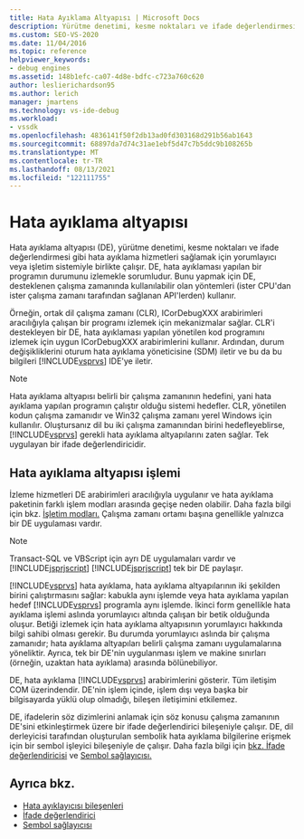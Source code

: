 ```yaml
---
title: Hata Ayıklama Altyapısı | Microsoft Docs
description: Yürütme denetimi, kesme noktaları ve ifade değerlendirmesi gibi hizmetler sağlamak için hata ayıklama altyapısının yorumlayıcı veya işletim sistemiyle nasıl çalıştığını öğrenin.
ms.custom: SEO-VS-2020
ms.date: 11/04/2016
ms.topic: reference
helpviewer_keywords:
- debug engines
ms.assetid: 148b1efc-ca07-4d8e-bdfc-c723a760c620
author: leslierichardson95
ms.author: lerich
manager: jmartens
ms.technology: vs-ide-debug
ms.workload:
- vssdk
ms.openlocfilehash: 4836141f50f2db13ad0fd303168d291b56ab1643
ms.sourcegitcommit: 68897da7d74c31ae1ebf5d47c7b5ddc9b108265b
ms.translationtype: MT
ms.contentlocale: tr-TR
ms.lasthandoff: 08/13/2021
ms.locfileid: "122111755"
---
```

# <a name="debug-engine"></a>Hata ayıklama altyapısı
Hata ayıklama altyapısı (DE), yürütme denetimi, kesme noktaları ve ifade değerlendirmesi gibi hata ayıklama hizmetleri sağlamak için yorumlayıcı veya işletim sistemiyle birlikte çalışır. DE, hata ayıklaması yapılan bir programın durumunu izlemekle sorumludur. Bunu yapmak için DE, desteklenen çalışma zamanında kullanılabilir olan yöntemleri (ister CPU'dan ister çalışma zamanı tarafından sağlanan API'lerden) kullanır.

 Örneğin, ortak dil çalışma zamanı (CLR), ICorDebugXXX arabirimleri aracılığıyla çalışan bir programı izlemek için mekanizmalar sağlar. CLR'i destekleyen bir DE, hata ayıklaması yapılan yönetilen kod programını izlemek için uygun ICorDebugXXX arabirimlerini kullanır. Ardından, durum değişikliklerini oturum hata ayıklama yöneticisine (SDM) iletir ve bu da bu bilgileri [!INCLUDE[vsprvs](../../code-quality/includes/vsprvs_md.md)] IDE'ye iletir.

> [!NOTE]
> Hata ayıklama altyapısı belirli bir çalışma zamanının hedefini, yani hata ayıklama yapılan programın çalıştır olduğu sistemi hedefler. CLR, yönetilen kodun çalışma zamanıdır ve Win32 çalışma zamanı yerel Windows için kullanılır. Oluştursanız dil bu iki çalışma zamanından birini hedefleyeblirse, [!INCLUDE[vsprvs](../../code-quality/includes/vsprvs_md.md)] gerekli hata ayıklama altyapılarını zaten sağlar. Tek uygulayan bir ifade değerlendiricidir.

## <a name="debug-engine-operation"></a>Hata ayıklama altyapısı işlemi
 İzleme hizmetleri DE arabirimleri aracılığıyla uygulanır ve hata ayıklama paketinin farklı işlem modları arasında geçişe neden olabilir. Daha fazla bilgi için bkz. [İşletim modları.](../../extensibility/debugger/operational-modes.md) Çalışma zamanı ortamı başına genellikle yalnızca bir DE uygulaması vardır.

> [!NOTE]
> Transact-SQL ve VBScript için ayrı DE uygulamaları vardır ve [!INCLUDE[jsprjscript](../../debugger/debug-interface-access/includes/jsprjscript_md.md)] [!INCLUDE[jsprjscript](../../debugger/debug-interface-access/includes/jsprjscript_md.md)] tek bir DE paylaşır.

 [!INCLUDE[vsprvs](../../code-quality/includes/vsprvs_md.md)] hata ayıklama, hata ayıklama altyapılarının iki şekilden birini çalıştırmasını sağlar: kabukla aynı işlemde veya hata ayıklama yapılan hedef [!INCLUDE[vsprvs](../../code-quality/includes/vsprvs_md.md)] programla aynı işlemde. İkinci form genellikle hata ayıklama işlemi aslında yorumlayıcı altında çalışan bir betik olduğunda oluşur. Betiği izlemek için hata ayıklama altyapısının yorumlayıcı hakkında bilgi sahibi olması gerekir. Bu durumda yorumlayıcı aslında bir çalışma zamanıdır; hata ayıklama altyapıları belirli çalışma zamanı uygulamalarına yöneliktir. Ayrıca, tek bir DE'nin uygulanması işlem ve makine sınırları (örneğin, uzaktan hata ayıklama) arasında bölünebiliyor.

 DE, hata ayıklama [!INCLUDE[vsprvs](../../code-quality/includes/vsprvs_md.md)] arabirimlerini gösterir. Tüm iletişim COM üzerindendir. DE'nin işlem içinde, işlem dışı veya başka bir bilgisayarda yüklü olup olmadığı, bileşen iletişimini etkilemez.

 DE, ifadelerin söz dizimlerini anlamak için söz konusu çalışma zamanının DE'sini etkinleştirmek üzere bir ifade değerlendirici bileşeniyle çalışır. DE, dil derleyicisi tarafından oluşturulan sembolik hata ayıklama bilgilerine erişmek için bir sembol işleyici bileşeniyle de çalışır. Daha fazla bilgi için [bkz. İfade değerlendiricisi](../../extensibility/debugger/expression-evaluator.md) ve [Sembol sağlayıcısı.](../../extensibility/debugger/symbol-provider.md)

## <a name="see-also"></a>Ayrıca bkz.
- [Hata ayıklayıcısı bileşenleri](../../extensibility/debugger/debugger-components.md)
- [İfade değerlendirici](../../extensibility/debugger/expression-evaluator.md)
- [Sembol sağlayıcısı](../../extensibility/debugger/symbol-provider.md)
